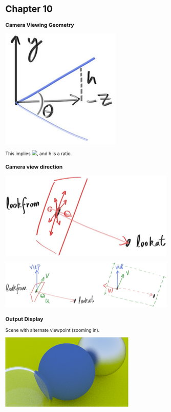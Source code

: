 # Chapter 10

### Camera Viewing Geometry

![fig.cam-view-geom](note%20images/fig.cam-view-geom.jpg)

This implies ![](http://latex.codecogs.com/gif.latex?h%20=%20\tan(\frac{\theta}{2})), and h is a ratio.



### Camera view direction

![fig.cam-look](note%20images/fig.cam-look.jpg)

![fig.cam-up](note%20images/fig.cam-up.jpg)



### Output Display

Scene with alternate viewpoint (zooming in).

![output](output.png)

